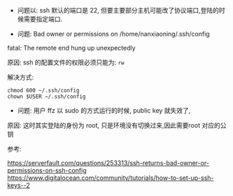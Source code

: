 * 问题以: ssh 默认的端口是 22, 但要主要部分主机可能改了协议端口,登陆的时候需要指定端口.


* 问题: Bad owner or permissions on /home/nanxiaoning/.ssh/config

fatal: The remote end hung up unexpectedly


原因: 
ssh 的配置文件的权限必须只能为: `rw`

解决方式:

```
chmod 600 ~/.ssh/config
chown $USER ~/.ssh/config
```

* 问题: 用户 ffz 以 sudo 的方式运行的时候, public key 就失效了, 

原因: 这时其实登陆的身份为 root, 只是环境没有切换过来,因此需要root 对应的公钥


参考:

https://serverfault.com/questions/253313/ssh-returns-bad-owner-or-permissions-on-ssh-config
https://www.digitalocean.com/community/tutorials/how-to-set-up-ssh-keys--2